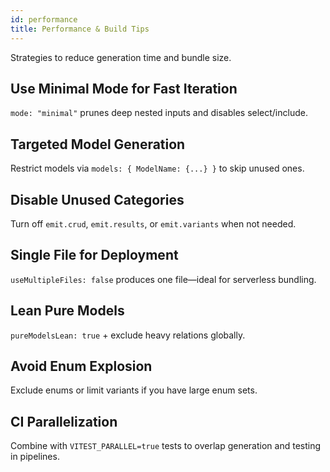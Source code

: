 ```yaml
---
id: performance
title: Performance & Build Tips
---
```


Strategies to reduce generation time and bundle size.

## Use Minimal Mode for Fast Iteration

`mode: "minimal"` prunes deep nested inputs and disables select/include.

## Targeted Model Generation

Restrict models via `models: { ModelName: {...} }` to skip unused ones.

## Disable Unused Categories

Turn off `emit.crud`, `emit.results`, or `emit.variants` when not needed.

## Single File for Deployment

`useMultipleFiles: false` produces one file—ideal for serverless bundling.

## Lean Pure Models

`pureModelsLean: true` + exclude heavy relations globally.

## Avoid Enum Explosion

Exclude enums or limit variants if you have large enum sets.

## CI Parallelization

Combine with `VITEST_PARALLEL=true` tests to overlap generation and testing in pipelines.
